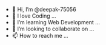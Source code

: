 - 👋 Hi, I’m @deepak-75056
- 👀 I love Coding ...
- 🌱 I’m learning Web Development ...
- 💞️ I’m looking to collaborate on ...
- 📫 How to reach me ...

<!---
deepak-75056/deepak-75056 is a ✨ special ✨ repository because its `README.md` (this file) appears on your GitHub profile.
You can click the Preview link to take a look at your changes. I'm sure you will find impressive resources in it. Thanks Code Buddy.
--->
